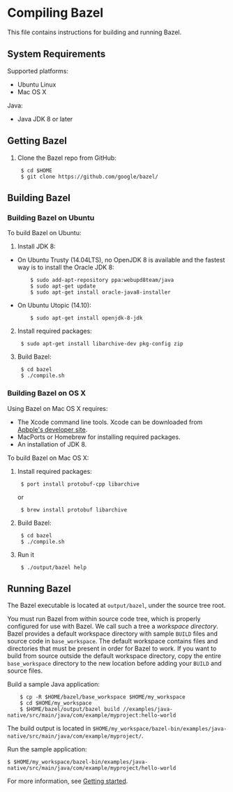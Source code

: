 # Compiling Bazel

This file contains instructions for building and running Bazel.

## System Requirements

Supported platforms:

* Ubuntu Linux
* Mac OS X

Java:

* Java JDK 8 or later

## Getting Bazel

1. Clone the Bazel repo from GitHub:

        $ cd $HOME
        $ git clone https://github.com/google/bazel/

## Building Bazel

### Building Bazel on Ubuntu

To build Bazel on Ubuntu:

1. Install JDK 8:
  * On Ubuntu Trusty (14.04LTS), no OpenJDK 8 is available and the
    fastest way is to install the Oracle JDK 8:

            $ sudo add-apt-repository ppa:webupd8team/java
            $ sudo apt-get update
            $ sudo apt-get install oracle-java8-installer

  * On Ubuntu Utopic (14.10):

            $ sudo apt-get install openjdk-8-jdk

2. Install required packages:

        $ sudo apt-get install libarchive-dev pkg-config zip

3. Build Bazel:

        $ cd bazel
        $ ./compile.sh

### Building Bazel on OS X

Using Bazel on Mac OS X requires:

* The Xcode command line tools. Xcode can be downloaded from
  [Apbple's developer site](https://developer.apple.com/xcode/downloads/).
* MacPorts or Homebrew for installing required packages.
* An installation of JDK 8.

To build Bazel on Mac OS X:


1. Install required packages:

        $ port install protobuf-cpp libarchive

   or

        $ brew install protobuf libarchive

2. Build Bazel:

        $ cd bazel
        $ ./compile.sh

3. Run it

        $ ./output/bazel help


## Running Bazel

The Bazel executable is located at `output/bazel`, under the source
tree root.

You must run Bazel from within source code tree, which is properly
configured for use with Bazel. We call such a tree a _workspace
directory_. Bazel provides a default workspace directory with sample
`BUILD` files and source code in `base_workspace`. The default
workspace contains files and directories that must be present in order
for Bazel to work. If you want to build from source outside the
default workspace directory, copy the entire `base_workspace`
directory to the new location before adding your `BUILD` and source
files.

Build a sample Java application:

        $ cp -R $HOME/bazel/base_workspace $HOME/my_workspace
        $ cd $HOME/my_workspace
        $ $HOME/bazel/output/bazel build //examples/java-native/src/main/java/com/example/myproject:hello-world

The build output is located in `$HOME/my_workspace/bazel-bin/examples/java-native/src/main/java/com/example/myproject/`.

Run the sample application:

    $ $HOME/my_workspace/bazel-bin/examples/java-native/src/main/java/com/example/myproject/hello-world

For more information, see [Getting started](getting-started.md).
